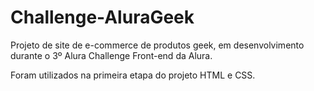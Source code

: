 # Challenge-AluraGeek


Projeto de site de e-commerce de produtos geek, em desenvolvimento durante o 3º Alura Challenge Front-end da Alura.


Foram utilizados na primeira etapa do projeto HTML e CSS.

